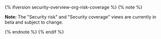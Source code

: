 {% ifversion security-overview-org-risk-coverage %}
{% note %}

**Note:** The "Security risk" and "Security coverage" views are currently in beta and subject to change.

{% endnote %}
{% endif %}
